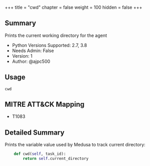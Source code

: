 +++
title = "cwd"
chapter = false
weight = 100
hidden = false
+++

## Summary

Prints the current working directory for the agent 

- Python Versions Supported: 2.7, 3.8
- Needs Admin: False  
- Version: 1  
- Author: @ajpc500

## Usage

```
cwd
```

## MITRE ATT&CK Mapping

- T1083  

## Detailed Summary

Prints the variable value used by Medusa to track current directory:

```Python
    def cwd(self, task_id):
        return self.current_directory
```

